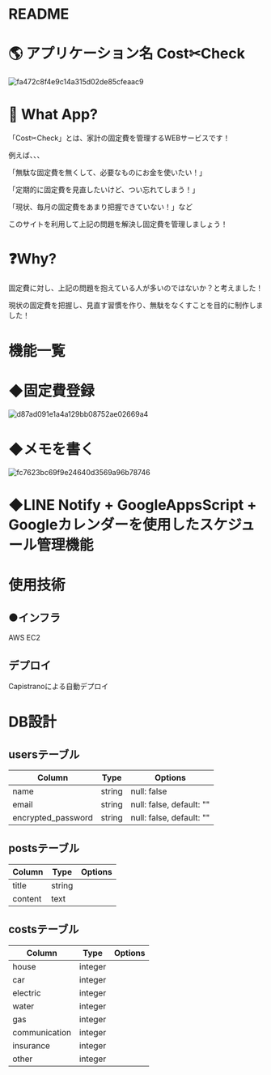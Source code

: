 # README

# 🌎 アプリケーション名 Cost✂︎Check
![fa472c8f4e9c14a315d02de85cfeaac9](https://user-images.githubusercontent.com/64825140/85509597-3eb62a80-b631-11ea-8ad3-b4f6ba7f6cb4.jpg)


# 💬 What App?
「Cost✂︎Check」とは、家計の固定費を管理するWEBサービスです！

例えば、、、

「無駄な固定費を無くして、必要なものにお金を使いたい！」

「定期的に固定費を見直したいけど、つい忘れてしまう！」

「現状、毎月の固定費をあまり把握できていない！」など

このサイトを利用して上記の問題を解決し固定費を管理しましょう！


# ❓Why?
固定費に対し、上記の問題を抱えている人が多いのではないか？と考えました！

現状の固定費を把握し、見直す習慣を作り、無駄をなくすことを目的に制作しました！


# 機能一覧

# ◆固定費登録

![d87ad091e1a4a129bb08752ae02669a4](https://user-images.githubusercontent.com/64825140/85515258-e171a780-b637-11ea-99d8-5ff42172bedf.jpg)

# ◆メモを書く

![fc7623bc69f9e24640d3569a96b78746](https://user-images.githubusercontent.com/64825140/85515911-9c01aa00-b638-11ea-80cc-eb4d41037102.jpg)


# ◆LINE Notify + GoogleAppsScript + Googleカレンダーを使用したスケジュール管理機能


# 使用技術
<!-- ## ●データベース
MySQL 5.6.47 -->

## ●インフラ
AWS EC2

## デプロイ
Capistranoによる自動デプロイ

# DB設計
## usersテーブル
|Column|Type|Options|
|------|----|-------|
|name|string|null: false|
|email|string|null: false, default: ""|
|encrypted_password|string|null: false, default: ""|

## postsテーブル
|Column|Type|Options|
|------|----|-------|
|title|string|
|content|text|

## costsテーブル
|Column|Type|Options|
|------|----|-------|
|house|integer|
|car|integer|
|electric|integer|
|water|integer|
|gas|integer|
|communication|integer|
|insurance|integer|
|other|integer|

